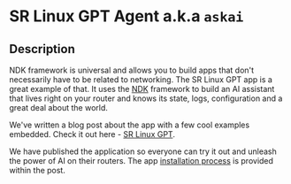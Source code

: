 # SR Linux GPT Agent a.k.a `askai`

## Description

NDK framework is universal and allows you to build apps that don't necessarily have to be related to networking. The SR Linux GPT app is a great example of that. It uses the [NDK][ndk] framework to build an AI assistant that lives right on your router and knows its state, logs, configuration and a great deal about the world.

We've written a blog post about the app with a few cool examples embedded. Check it out here - [SR Linux GPT](../../blog/posts/2023/srlgpt.md).

We have published the application so everyone can try it out and unleash the power of AI on their routers. The app [installation process](../../blog/posts/2023/srlgpt.md#installing-srl-gpt-ndk-application) is provided within the post.

[ndk]: ../index.md
